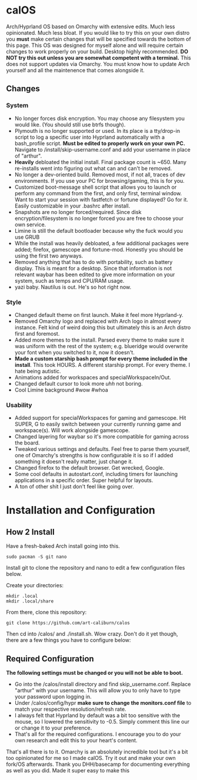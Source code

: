 # calOS
Arch/Hyprland OS based on Omarchy with extensive edits. Much less opinionated. Much less bloat. If you would like to try this on your own distro you **must** make certain changes that will be specified towards the bottom of this page. This OS was designed for myself alone and will require certain changes to work properly on your build. Desktop highly recommended. **DO NOT try this out unless you are somewhat competent with a terminal.** This does not support updates via Omarchy. You must know how to update Arch yourself and all the maintenence that comes alongside it.

## Changes

### System

* No longer forces disk encryption. You may choose any filesystem you would like. (You should still use btrfs though).
* Plymouth is no longer supported or used. In its place is a tty/drop-in script to log a specific user into Hyprland automatically with a bash_profile script. **Must be edited to properly work on your own PC.** Navigate to /install/skip-username.conf and add your username in place of "arthur".
* **Heavily** debloated the initial install. Final package count is ~650. Many re-installs went into figuring out what can and can't be removed.
* No longer a dev-oriented build. Removed most, if not all, traces of dev environments. If you use your PC for browsing/gaming, this is for you.
* Customized boot-message shell script that allows you to launch or perform any command from the first, and only first, terminal window. Want to start your session with fastfetch or fortune displayed? Go for it. Easily customizable in your .bashrc after install.
* Snapshots are no longer forced/required. Since disk encryption/filesystem is no longer forced you are free to choose your own service.
* Limine is still the default bootloader because why the fuck would you use GRUB
* While the install was heavily debloated, a few additional packages were added; firefox, gamescope and fortune-mod. Honestly you should be using the first two anyways.
* Removed anything that has to do with portability, such as battery display. This is meant for a desktop. Since that information is not relevant waybar has been edited to give more information on your system, such as temps and CPU/RAM usage.
* yazi baby. Nautilus is out. He's so hot right now.

### Style

* Changed default theme on first launch. Make it feel more Hyprland-y.
* Removed Omarchy logo and replaced with Arch logo in almost every instance. Felt kind of weird doing this but ultimately this is an Arch distro first and foremost.
* Added more themes to the install. Parsed every theme to make sure it was uniform with the rest of the system; e.g. blueridge would overwrite your font when you switched to it, now it doesn't.
* **Made a custom starship bash prompt for every theme included in the install**. This took HOURS. A different starship prompt. For every theme. I hate being autistic.
* Animations added for workspaces and specialWorkspaceIn/Out.
* Changed default cursor to look more _uhh_ not boring.
* Cool Limine background #wow #whoa

### Usability

* Added support for specialWorkspaces for gaming and gamescope. Hit SUPER, G to easily switch between your currently running game and workspace(s). Will work alongside gamescope.
* Changed layering for waybar so it's more compatible for gaming across the board.
* Tweaked various settings and defaults. Feel free to parse them yourself, one of Omarchy's strengths is how configurable it is so if I added something it doesn't really matter, just change it.
* Changed firefox to the default browser. Get wrecked, Google.
* Some cool defaults in autostart.conf, including timers for launching applications in a specific order. Super helpful for layouts. 
* A ton of other shit I just don't feel like going over.

# Installation and Configuration

## How 2 Install

Have a fresh-baked Arch install going into this. 
```
sudo pacman -S git nano
```
Install git to clone the repository and nano to edit a few configuration files below.

Create your directories:
```
mkdir .local
mkdir .local/share
```

From there, clone this repository:

```
git clone https://github.com/art-caliburn/calos
```
Then cd into /calos/ and ./install.sh. Wow crazy. Don't do it yet though, there are a few things you have to configure below:

## Required Configuration

**The following settings must be changed or you will not be able to boot.**

* Go into the /calos/install directory and find skip_username.conf. Replace "arthur" with your username. This will allow you to only have to type your password upon logging in.
* Under /calos/config/hypr **make sure to change the monitors.conf file** to match your respective resolution/refresh rate.
* I always felt that Hyprland by default was a bit too sensitive with the mouse, so I lowered the sensitivity to -0.5. Simply comment this line our or change it to your preference.
* That's all for the required configurations. I encourage you to do your own research and edit this to your heart's content.


That's all there is to it. Omarchy is an absolutely incredible tool but it's a bit too opinionated for me so I made calOS. Try it out and make your own fork/OS afterwards. Thank you DHH/basecamp for documenting everything as well as you did. Made it super easy to make this
